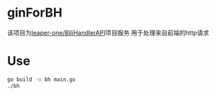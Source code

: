 # ginForBH

该项目为[leaper-one/BiliHandlerAPI](https://github.com/leaper-one/BiliHandlerAPI)项目服务
用于处理来自前端的http请求

# Use

```bash
go build -o bh main.go
./bh
```
